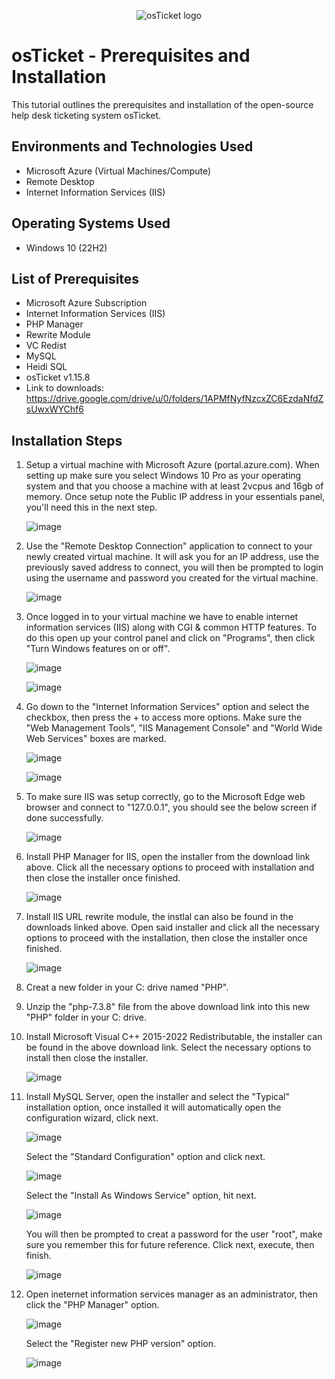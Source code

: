 <p align="center">
<img src="https://i.imgur.com/Clzj7Xs.png" alt="osTicket logo"/>
</p>

<h1>osTicket - Prerequisites and Installation</h1>
This tutorial outlines the prerequisites and installation of the open-source help desk ticketing system osTicket.<br />


<h2>Environments and Technologies Used</h2>

- Microsoft Azure (Virtual Machines/Compute)
- Remote Desktop
- Internet Information Services (IIS)

<h2>Operating Systems Used </h2>

- Windows 10</b> (22H2)

<h2>List of Prerequisites</h2>

  - Microsoft Azure Subscription
  - Internet Information Services (IIS)
  - PHP Manager
  - Rewrite Module
  - VC Redist
  - MySQL
  - Heidi SQL
  - osTicket v1.15.8
  - Link to downloads: https://drive.google.com/drive/u/0/folders/1APMfNyfNzcxZC6EzdaNfdZsUwxWYChf6

<h2>Installation Steps</h2>

1) Setup a virtual machine with Microsoft Azure (portal.azure.com). When setting up make sure you select Windows 10 Pro as your operating system and that you choose a machine with at least 2vcpus and 16gb of     memory. Once setup note the Public IP address in your essentials panel, you'll need this in the next step.

   ![image](https://github.com/jvilleda96/osticket-prereqs/assets/147073936/1a335469-0fcf-43a2-b9f7-9a469036a96e)

2) Use the "Remote Desktop Connection" application to connect to your newly created virtual machine. It will ask you for an IP address, use the previously saved address to connect, you will then be prompted      to login using the username and password you created for the virtual machine.

   ![image](https://github.com/jvilleda96/osticket-prereqs/assets/147073936/aef22eaf-6294-4965-b4dd-725116742408)

3) Once logged in to your virtual machine we have to enable internet information services (IIS) along with CGI & common HTTP features. To do this open up your control panel and click on "Programs", then click    "Turn Windows features on or off".

    ![image](https://github.com/jvilleda96/osticket-prereqs/assets/147073936/5d07dc97-9985-4a98-b8a5-47f3c1adc613) 

    ![image](https://github.com/jvilleda96/osticket-prereqs/assets/147073936/eb09f916-ee3e-4e94-b76e-e51d75050c66)

4) Go down to the "Internet Information Services" option and select the checkbox, then press the + to access more options. Make sure the "Web Management Tools", "IIS Management Console" and "World Wide Web       Services" boxes are marked.

     ![image](https://github.com/jvilleda96/osticket-prereqs/assets/147073936/888663a1-aaf6-4845-97fe-5465605a2381)

     ![image](https://github.com/jvilleda96/osticket-prereqs/assets/147073936/249f7d5b-242f-4441-bdf7-76ba03a7b4de)

5) To make sure IIS was setup correctly, go to the Microsoft Edge web browser and connect to "127.0.0.1", you should see the below screen if done successfully.

     ![image](https://github.com/jvilleda96/osticket-prereqs/assets/147073936/e9c30b96-f29a-4dd3-8bca-90949bd281b6)

6) Install PHP Manager for IIS, open the installer from the download link above. Click all the necessary options to proceed with installation and then close the installer once finished.

     ![image](https://github.com/jvilleda96/osticket-prereqs/assets/147073936/8c8fb509-d126-4a38-95a9-92298e5b9aec)

7) Install IIS URL rewrite module, the instlal can also be found in the downloads linked above. Open said installer and click all the necessary options to proceed with the installation, then close the            installer once finished.

     ![image](https://github.com/jvilleda96/osticket-prereqs/assets/147073936/edb6def0-d962-4dae-96b2-88fa289c907e)

8) Creat a new folder in your C: drive named "PHP".

9) Unzip the "php-7.3.8" file from the above download link into this new "PHP" folder in your C: drive.

10) Install Microsoft Visual C++ 2015-2022 Redistributable, the installer can be found in the above download link. Select the necessary options to install then close the installer.

     ![image](https://github.com/jvilleda96/osticket-prereqs/assets/147073936/ad5f33ca-671e-4e5e-9eb1-3a7a3ad717d7)

11) Install MySQL Server, open the installer and select the "Typical" installation option, once installed it will automatically open the configuration wizard, click next. 

     ![image](https://github.com/jvilleda96/osticket-prereqs/assets/147073936/c6955e37-d8fe-4cc5-8fe3-0763861e3a13)

     Select the "Standard Configuration" option and click next.

     ![image](https://github.com/jvilleda96/osticket-prereqs/assets/147073936/4a8915d9-9e96-45b4-bba2-e07a0fa3ce4f)

     Select the "Install As Windows Service" option, hit next.  

     ![image](https://github.com/jvilleda96/osticket-prereqs/assets/147073936/7af67fec-6c55-4e63-9c12-cbd3edf929b7)

     You will then be prompted to creat a password for the user "root", make sure you remember this for future reference. Click next, execute, then finish.

     ![image](https://github.com/jvilleda96/osticket-prereqs/assets/147073936/28daed00-8cb2-4695-a2f8-45b79142d876)

12) Open ineternet information services manager as an administrator, then click the "PHP Manager" option.

     ![image](https://github.com/jvilleda96/osticket-prereqs/assets/147073936/c134f557-eb3c-4a54-a05a-e40ee165a95c)

     Select the "Register new PHP version" option.

     ![image](https://github.com/jvilleda96/osticket-prereqs/assets/147073936/965ac2f5-b1a4-4657-8bf7-987971ba2c46)

    


    
